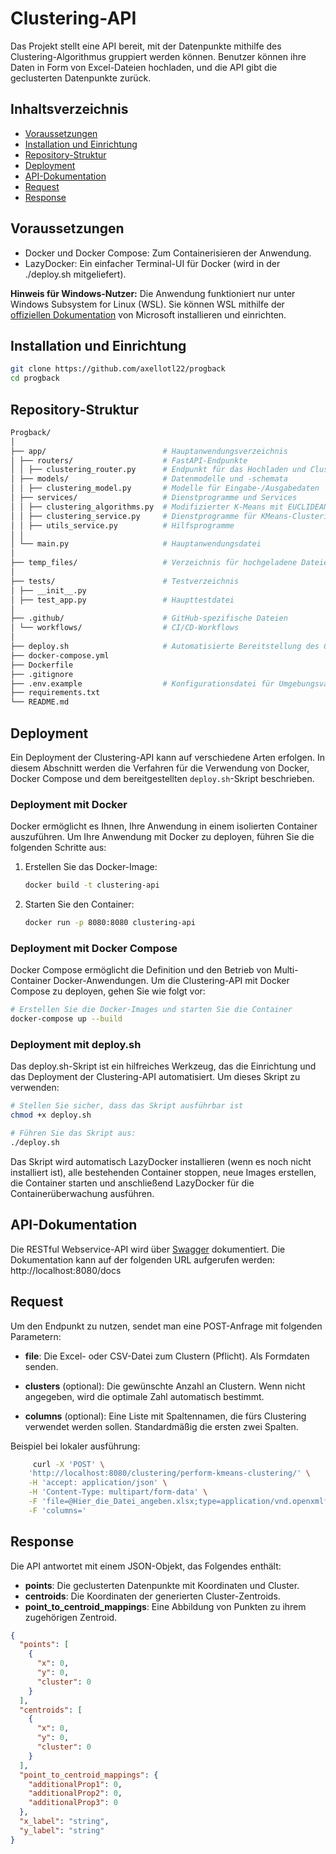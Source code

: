 # Clustering-API

Das Projekt stellt eine API bereit, mit der Datenpunkte mithilfe des Clustering-Algorithmus gruppiert werden können. Benutzer können ihre Daten in Form von Excel-Dateien hochladen, und die API gibt die geclusterten Datenpunkte zurück.

## Inhaltsverzeichnis

- [Voraussetzungen](#Voraussetzungen)
- [Installation und Einrichtung](#installation-und-einrichtung)
- [Repository-Struktur](#repository-struktur)
- [Deployment](#deployment)
- [API-Dokumentation](#api-dokumentation)
- [Request](#request)
- [Response](#response)

## Voraussetzungen

- Docker und Docker Compose: Zum Containerisieren der Anwendung.
- LazyDocker: Ein einfacher Terminal-UI für Docker (wird in der ./deploy.sh mitgeliefert).

**Hinweis für Windows-Nutzer:** Die Anwendung funktioniert nur unter Windows Subsystem for Linux (WSL). Sie können WSL mithilfe der [offiziellen Dokumentation](https://docs.microsoft.com/de-de/windows/wsl/install) von Microsoft installieren und einrichten.

## Installation und Einrichtung

```bash
git clone https://github.com/axellotl22/progback
cd progback
```
## Repository-Struktur
```bash
Progback/
│
├── app/                          # Hauptanwendungsverzeichnis
│ ├── routers/                    # FastAPI-Endpunkte
│ │ ├── clustering_router.py      # Endpunkt für das Hochladen und Clustern von Dateien
│ ├── models/                     # Datenmodelle und -schemata
│ │ ├── clustering_model.py       # Modelle für Eingabe-/Ausgabedaten
│ ├── services/                   # Dienstprogramme und Services
│ │ ├── clustering_algorithms.py  # Modifizierter K-Means mit EUCLIDEAN, MANHATTAN, CHEBYSHEV & MINKOWSKI
│ │ ├── clustering_service.py     # Dienstprogramme für KMeans-Clustering 
│ │ ├── utils_service.py          # Hilfsprogramme
│ │   
│ └── main.py                     # Hauptanwendungsdatei
│
├── temp_files/                   # Verzeichnis für hochgeladene Dateien 
│
├── tests/                        # Testverzeichnis
│ ├── __init__.py
│ ├── test_app.py                 # Haupttestdatei
│
├── .github/                      # GitHub-spezifische Dateien
│ └── workflows/                  # CI/CD-Workflows
│
├── deploy.sh                     # Automatisierte Bereitstellung des Containers und Lazydocker 
├── docker-compose.yml
├── Dockerfile
├── .gitignore
├── .env.example                  # Konfigurationsdatei für Umgebungsvariablen
├── requirements.txt
└── README.md
```

## Deployment

Ein Deployment der Clustering-API kann auf verschiedene Arten erfolgen. In diesem Abschnitt werden die Verfahren für die Verwendung von Docker, Docker Compose und dem bereitgestellten `deploy.sh`-Skript beschrieben.

### Deployment mit Docker

Docker ermöglicht es Ihnen, Ihre Anwendung in einem isolierten Container auszuführen. Um Ihre Anwendung mit Docker zu deployen, führen Sie die folgenden Schritte aus:

1. Erstellen Sie das Docker-Image:

   ```bash
   docker build -t clustering-api 
2. Starten Sie den Container:

    ```bash
    docker run -p 8080:8080 clustering-api
    ```


### Deployment mit Docker Compose
Docker Compose ermöglicht die Definition und den Betrieb von Multi-Container Docker-Anwendungen. Um die Clustering-API mit Docker Compose zu deployen, gehen Sie wie folgt vor:

```bash
# Erstellen Sie die Docker-Images und starten Sie die Container
docker-compose up --build
```


### Deployment mit deploy.sh
Das deploy.sh-Skript ist ein hilfreiches Werkzeug, das die Einrichtung und das Deployment der Clustering-API automatisiert. Um dieses Skript zu verwenden:

```bash
# Stellen Sie sicher, dass das Skript ausführbar ist
chmod +x deploy.sh

# Führen Sie das Skript aus:
./deploy.sh
```

Das Skript wird automatisch LazyDocker installieren (wenn es noch nicht installiert ist), alle bestehenden Container stoppen, neue Images erstellen, die Container starten und anschließend LazyDocker für die Containerüberwachung ausführen.

## API-Dokumentation
Die RESTful Webservice-API wird über [Swagger](https://swagger.io/) dokumentiert. Die Dokumentation kann auf der folgenden
URL aufgerufen werden: http://localhost:8080/docs

## Request

Um den Endpunkt zu nutzen, sendet man eine POST-Anfrage mit folgenden Parametern:

- **file**: Die Excel- oder CSV-Datei zum Clustern (Pflicht). Als Formdaten senden.

- **clusters** (optional): Die gewünschte Anzahl an Clustern. Wenn nicht angegeben, wird die optimale Zahl automatisch bestimmt. 

- **columns** (optional): Eine Liste mit Spaltennamen, die fürs Clustering verwendet werden sollen. Standardmäßig die ersten zwei Spalten. 

Beispiel bei lokaler ausführung:
```bash
     curl -X 'POST' \
    'http://localhost:8080/clustering/perform-kmeans-clustering/' \
    -H 'accept: application/json' \
    -H 'Content-Type: multipart/form-data' \
    -F 'file=@Hier_die_Datei_angeben.xlsx;type=application/vnd.openxmlformats-officedocument.spreadsheetml.sheet' \
    -F 'columns='
```


## Response

Die API antwortet mit einem JSON-Objekt, das Folgendes enthält:

- **points**: Die geclusterten Datenpunkte mit Koordinaten und Cluster.
- **centroids**: Die Koordinaten der generierten Cluster-Zentroids.
- **point_to_centroid_mappings**: Eine Abbildung von Punkten zu ihrem zugehörigen Zentroid.

```json  
{
  "points": [
    {
      "x": 0,
      "y": 0,
      "cluster": 0
    }
  ],
  "centroids": [
    {
      "x": 0,
      "y": 0,
      "cluster": 0
    }
  ],
  "point_to_centroid_mappings": {
    "additionalProp1": 0,
    "additionalProp2": 0,
    "additionalProp3": 0
  },
  "x_label": "string",
  "y_label": "string"
}